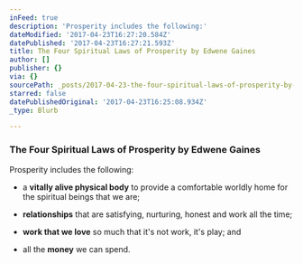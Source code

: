 ```yaml
---
inFeed: true
description: 'Prosperity includes the following:'
dateModified: '2017-04-23T16:27:20.584Z'
datePublished: '2017-04-23T16:27:21.593Z'
title: The Four Spiritual Laws of Prosperity by Edwene Gaines
author: []
publisher: {}
via: {}
sourcePath: _posts/2017-04-23-the-four-spiritual-laws-of-prosperity-by-edwene-gaines.md
starred: false
datePublishedOriginal: '2017-04-23T16:25:08.934Z'
_type: Blurb

---
```

### The Four Spiritual Laws of Prosperity by Edwene Gaines

Prosperity includes the following:

- a **vitally alive physical body** to provide a comfortable worldly home for the spiritual beings that we are;

- **relationships** that are satisfying, nurturing, honest and work all the time;

- **work that we love** so much that it's not work, it's play; and

- all the **money** we can spend.